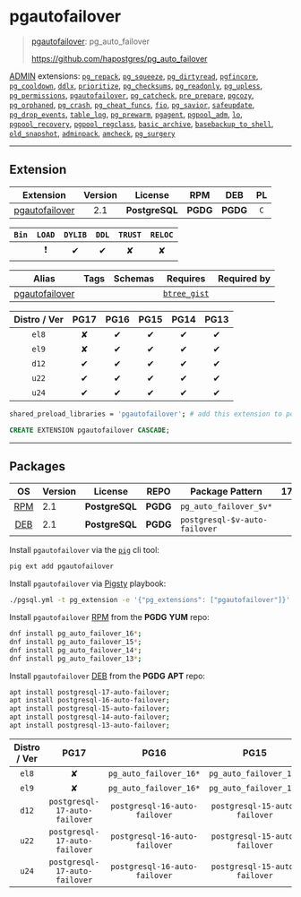 # pgautofailover


> [pgautofailover](https://github.com/hapostgres/pg_auto_failover): pg_auto_failover
>
> https://github.com/hapostgres/pg_auto_failover





[ADMIN](/admin) extensions: [`pg_repack`](/pg_repack), [`pg_squeeze`](/pg_squeeze), [`pg_dirtyread`](/pg_dirtyread), [`pgfincore`](/pgfincore), [`pg_cooldown`](/pg_cooldown), [`ddlx`](/ddlx), [`prioritize`](/prioritize), [`pg_checksums`](/pg_checksums), [`pg_readonly`](/pg_readonly), [`pg_upless`](/pg_upless), [`pg_permissions`](/pg_permissions), [`pgautofailover`](/pgautofailover), [`pg_catcheck`](/pg_catcheck), [`pre_prepare`](/pre_prepare), [`pgcozy`](/pgcozy), [`pg_orphaned`](/pg_orphaned), [`pg_crash`](/pg_crash), [`pg_cheat_funcs`](/pg_cheat_funcs), [`fio`](/fio), [`pg_savior`](/pg_savior), [`safeupdate`](/safeupdate), [`pg_drop_events`](/pg_drop_events), [`table_log`](/table_log), [`pg_prewarm`](/pg_prewarm), [`pgagent`](/pgagent), [`pgpool_adm`](/pgpool_adm), [`lo`](/lo), [`pgpool_recovery`](/pgpool_recovery), [`pgpool_regclass`](/pgpool_regclass), [`basic_archive`](/basic_archive), [`basebackup_to_shell`](/basebackup_to_shell), [`old_snapshot`](/old_snapshot), [`adminpack`](/adminpack), [`amcheck`](/amcheck), [`pg_surgery`](/pg_surgery)


-------
## Extension


| Extension | Version | License | RPM | DEB | PL |
|-----------|:-------:|:-------:|:---:|:---:|:--:|
| [pgautofailover](https://github.com/hapostgres/pg_auto_failover) | 2.1 | **<span class="tcblue">PostgreSQL</span>** | **<span class="tccyan">PGDG</span>** | **<span class="tccyan">PGDG</span>** | `C` |



| `Bin` | `LOAD` | `DYLIB` | `DDL` | `TRUST` | `RELOC` |
|:-----:|:------:|:-------:|:-----:|:-------:|:-------:|
|  | <span class="tcred">❗</span> | <span class="tcblue">✔</span> | <span class="tcblue">✔</span> | <span class="tcwarn">✘</span> | <span class="tcwarn">✘</span> |



| Alias | Tags | Schemas | Requires | Required by |
|-------|------|---------|----------|-------------|
| [pgautofailover](/pgautofailover) |  |  | [`btree_gist`](btree_gist) |  |



| Distro / Ver | PG17 | PG16 | PG15 | PG14 | PG13 |
|:------------:|:----:|:----:|:----:|:----:|:----:|
| `el8` | <span class="tcred">✘</span> | <span class="tcblue">✔</span> | <span class="tcblue">✔</span> | <span class="tcblue">✔</span> | <span class="tcblue">✔</span> |
| `el9` | <span class="tcred">✘</span> | <span class="tcblue">✔</span> | <span class="tcblue">✔</span> | <span class="tcblue">✔</span> | <span class="tcblue">✔</span> |
| `d12` | <span class="tcblue">✔</span> | <span class="tcblue">✔</span> | <span class="tcblue">✔</span> | <span class="tcblue">✔</span> | <span class="tcblue">✔</span> |
| `u22` | <span class="tcblue">✔</span> | <span class="tcblue">✔</span> | <span class="tcblue">✔</span> | <span class="tcblue">✔</span> | <span class="tcblue">✔</span> |
| `u24` | <span class="tcblue">✔</span> | <span class="tcblue">✔</span> | <span class="tcblue">✔</span> | <span class="tcblue">✔</span> | <span class="tcblue">✔</span> |



```bash
shared_preload_libraries = 'pgautofailover'; # add this extension to postgresql.conf
```



```sql
CREATE EXTENSION pgautofailover CASCADE;
```

-----------


## Packages


| OS | Version | License | REPO | Package Pattern | 17 | 16 | 15 | 14 | 13 | Dependency |
|:--:|---------|:-------:|:----:|-----------------|:--:|:--:|:--:|:--:|:--:|------------|
| [RPM](/rpm) | 2.1 | **<span class="tcblue">PostgreSQL</span>** | **<span class="tccyan">PGDG</span>** | `pg_auto_failover_$v*` |  | **<span class="tccyan">✔</span>** | **<span class="tccyan">✔</span>** | **<span class="tccyan">✔</span>** | **<span class="tccyan">✔</span>** |  |
| [DEB](/deb) | 2.1 | **<span class="tcblue">PostgreSQL</span>** | **<span class="tccyan">PGDG</span>** | `postgresql-$v-auto-failover` |  | **<span class="tccyan">✔</span>** | **<span class="tccyan">✔</span>** | **<span class="tccyan">✔</span>** | **<span class="tccyan">✔</span>** |  |



Install `pgautofailover` via the [`pig`](https://github.com/pgsty/pig) cli tool:

```bash
pig ext add pgautofailover
```


Install `pgautofailover` via [Pigsty](https://pigsty.io/docs/pgext/usage/install/) playbook:

```bash
./pgsql.yml -t pg_extension -e '{"pg_extensions": ["pgautofailover"]}'
```


Install `pgautofailover` [RPM](/rpm) from the **<span class="tccyan">PGDG</span>** **YUM** repo:

```bash
dnf install pg_auto_failover_16*;
dnf install pg_auto_failover_15*;
dnf install pg_auto_failover_14*;
dnf install pg_auto_failover_13*;
```


Install `pgautofailover` [DEB](/deb) from the **<span class="tccyan">PGDG</span>** **APT** repo:

```bash
apt install postgresql-17-auto-failover;
apt install postgresql-16-auto-failover;
apt install postgresql-15-auto-failover;
apt install postgresql-14-auto-failover;
apt install postgresql-13-auto-failover;
```




| Distro / Ver | PG17 | PG16 | PG15 | PG14 | PG13 |
|:------------:|:----:|:----:|:----:|:----:|:----:|
| `el8` | <span class="tcred">✘</span> | `pg_auto_failover_16*` | `pg_auto_failover_15*` | `pg_auto_failover_14*` | `pg_auto_failover_13*` |
| `el9` | <span class="tcred">✘</span> | `pg_auto_failover_16*` | `pg_auto_failover_15*` | `pg_auto_failover_14*` | `pg_auto_failover_13*` |
| `d12` | `postgresql-17-auto-failover` | `postgresql-16-auto-failover` | `postgresql-15-auto-failover` | `postgresql-14-auto-failover` | `postgresql-13-auto-failover` |
| `u22` | `postgresql-17-auto-failover` | `postgresql-16-auto-failover` | `postgresql-15-auto-failover` | `postgresql-14-auto-failover` | `postgresql-13-auto-failover` |
| `u24` | `postgresql-17-auto-failover` | `postgresql-16-auto-failover` | `postgresql-15-auto-failover` | `postgresql-14-auto-failover` | `postgresql-13-auto-failover` |





